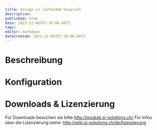 ```yaml
---
title: Ansage in laufendem Gespräch
description: 
published: true
date: 2023-12-06T07:36:06.607Z
tags: 
editor: markdown
dateCreated: 2023-12-06T07:36:06.607Z
---
```


# Beschreibung

# Konfiguration

# Downloads & Lizenzierung
Für Downloads besuchen sie bitte http://module.si-solutions.ch/
Für Infos über die Lizenzierung siehe: http://wiki.si-solutions.ch/de/lizenzierung